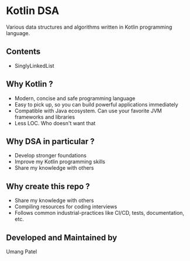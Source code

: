 # Kotlin DSA
Various data structures and algorithms written in Kotlin programming language.

## Contents
* SinglyLinkedList

## Why Kotlin ?
* Modern, concise and safe programming language
* Easy to pick up, so you can build powerful applications immediately
* Compatible with Java ecosystem. Can use your favorite JVM frameworks and libraries
* Less LOC. Who doesn't want that

## Why DSA in particular ?
* Develop stronger foundations
* Improve my Kotlin programming skills
* Share my knowledge with others

## Why create this repo ?
* Share my knowledge with others
* Compiling resources for coding interviews
* Follows common industrial-practices like CI/CD, tests, documentation, etc.

## Developed and Maintained by
Umang Patel